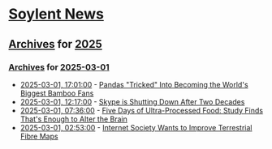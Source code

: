 # [Soylent News](../../../README.md)

## [Archives](../../index.md) for [2025](../index.md)

### [Archives](../../index.md) for [2025-03-01](index.md)

* [2025-03-01, 17:01:00](https://soylentnews.org/article.pl?sid=25/03/01/0055211&from=rss) - [Pandas \"Tricked\" Into Becoming the World's Biggest Bamboo Fans](https://soylentnews.org/article.pl?sid=25/03/01/0055211&from=rss)
* [2025-03-01, 12:17:00](https://soylentnews.org/article.pl?sid=25/03/01/0049207&from=rss) - [Skype is Shutting Down After Two Decades](https://soylentnews.org/article.pl?sid=25/03/01/0049207&from=rss)
* [2025-03-01, 07:36:00](https://soylentnews.org/article.pl?sid=25/02/28/0659242&from=rss) - [Five Days of Ultra-Processed Food: Study Finds That's Enough to Alter the Brain](https://soylentnews.org/article.pl?sid=25/02/28/0659242&from=rss)
* [2025-03-01, 02:53:00](https://soylentnews.org/article.pl?sid=25/02/28/0654225&from=rss) - [Internet Society Wants to Improve Terrestrial Fibre Maps](https://soylentnews.org/article.pl?sid=25/02/28/0654225&from=rss)
